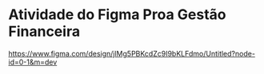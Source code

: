 # Atividade do Figma Proa Gestão Financeira
https://www.figma.com/design/jlMg5PBKcdZc9I9bKLFdmo/Untitled?node-id=0-1&m=dev
